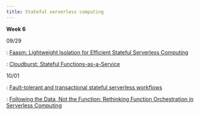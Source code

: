 ```yaml
---
title: Stateful serverless computing
---
```


**Week 6**

09/29

: [Faasm: Lightweight Isolation for Efficient Stateful Serverless Computing](https://www.usenix.org/conference/atc20/presentation/shillaker)

: [Cloudburst: Stateful Functions-as-a-Service](https://www.vldb.org/pvldb/vol13/p2438-sreekanti.pdf)


10/01

: [Fault-tolerant and transactional stateful serverless workflows](https://www.usenix.org/conference/osdi20/presentation/zhang-haoran)

: [Following the Data, Not the Function: Rethinking Function Orchestration in Serverless Computing](https://www.usenix.org/conference/nsdi23/presentation/yu)


